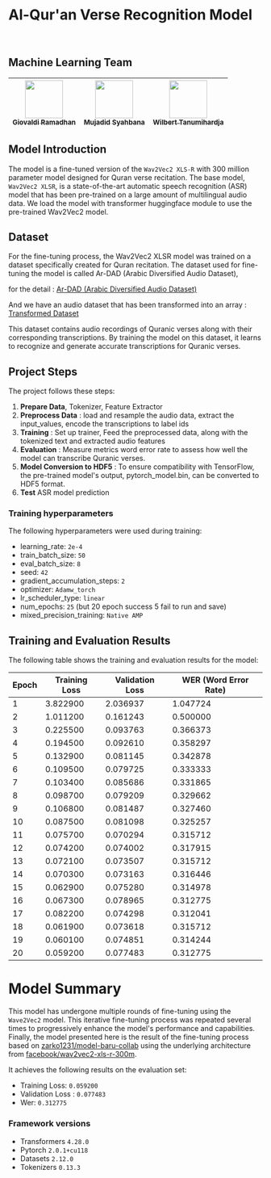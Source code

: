 # Al-Qur'an Verse Recognition Model
<br>

## Machine Learning Team 
| [<img src="https://avatars.githubusercontent.com/u/70382269?v=4" width="75px;"/><br /><sub>Giovaldi Ramadhan</sub>](https://github.com/giovaldir)<br /> | [<img src="https://avatars.githubusercontent.com/u/126967488?v=4" width="75px;"/><br /><sub>Mujadid Syahbana</sub>](https://github.com/mujadidsyahbana)<br /> | [<img src="https://avatars.githubusercontent.com/u/90538472?v=4" width="75px;"/><br /><sub>Wilbert Tanumihardja</sub>](https://github.com/WTanumihardja)<br /> | 
| :---: | :---: | :---: |


## Model Introduction

The model is a fine-tuned version of the `Wav2Vec2 XLS-R` with 300 million parameter model designed for Quran verse recitation. The base model, `Wav2Vec2 XLSR`, is a state-of-the-art automatic speech recognition (ASR) model that has been pre-trained on a large amount of multilingual audio data. We load the model with transformer huggingface module to use the pre-trained Wav2Vec2 model.

## Dataset

For the fine-tuning process, the Wav2Vec2 XLSR model was trained on a dataset specifically created for Quran recitation. 
The dataset used for fine-tuning the model is called Ar-DAD (Arabic Diversified Audio Dataset), 

for the detail : [Ar-DAD (Arabic Diversified Audio Dataset)](https://data.mendeley.com/datasets/3kndp5vs6b/3)

And we have an audio dataset that has been transformed into an array : [Transformed Dataset](https://drive.google.com/file/d/1p2OMbXNpgin-2GOcHq_7NpkoYhb_o91y/view)

This dataset contains audio recordings of Quranic verses along with their corresponding transcriptions. By training the model on this dataset, it learns to recognize and generate accurate transcriptions for Quranic verses.

## Project Steps

The project follows these steps:

1. **Prepare Data**, Tokenizer, Feature Extractor
2. **Preprocess Data** : load and resample the audio data, extract the input_values, encode the transcriptions to label ids
3. **Training** : Set up trainer, Feed the preprocessed data, along with the tokenized text and extracted audio features
4. **Evaluation** : Measure metrics word error rate to assess how well the model can transcribe Quranic verses.
5. **Model Conversion to HDF5** : To ensure compatibility with TensorFlow, the pre-trained model's output, pytorch_model.bin, can be converted to HDF5 format. 
6. **Test** ASR model prediction

### Training hyperparameters

The following hyperparameters were used during training:
- learning_rate: `2e-4`
- train_batch_size: `50`
- eval_batch_size: `8`
- seed: `42`
- gradient_accumulation_steps: `2`
- optimizer: `Adamw_torch`
- lr_scheduler_type: `linear`
- num_epochs: `25` (but 20 epoch success 5 fail to run and save)
- mixed_precision_training: `Native AMP`

## Training and Evaluation Results

The following table shows the training and evaluation results for the model:

| Epoch | Training Loss | Validation Loss | WER (Word Error Rate) |
|-------|---------------|-----------------|----------------------|
| 1     | 3.822900      | 2.036937        | 1.047724             |
| 2     | 1.011200      | 0.161243        | 0.500000             |
| 3     | 0.225500      | 0.093763        | 0.366373             |
| 4     | 0.194500      | 0.092610        | 0.358297             |
| 5     | 0.132900      | 0.081145        | 0.342878             |
| 6     | 0.109500      | 0.079725        | 0.333333             |
| 7     | 0.103400      | 0.085686        | 0.331865             |
| 8     | 0.098700      | 0.079209        | 0.329662             |
| 9     | 0.106800      | 0.081487        | 0.327460             |
| 10    | 0.087500      | 0.081098        | 0.325257             |
| 11    | 0.075700      | 0.070294        | 0.315712             |
| 12    | 0.074200      | 0.074002        | 0.317915             |
| 13    | 0.072100      | 0.073507        | 0.315712             |
| 14    | 0.070300      | 0.073163        | 0.316446             |
| 15    | 0.062900      | 0.075280        | 0.314978             |
| 16    | 0.067300      | 0.078965        | 0.312775             |
| 17    | 0.082200      | 0.074298        | 0.312041             |
| 18    | 0.061900      | 0.073618        | 0.315712             |
| 19    | 0.060100      | 0.074851        | 0.314244             |
| 20    | 0.059200      | 0.077483        | 0.312775             |

# Model Summary

This model has undergone multiple rounds of fine-tuning using the `Wave2Vec2` model. This iterative fine-tuning process was repeated several times to progressively enhance the model's performance and capabilities. Finally, the model presented here is the result of the fine-tuning process based on [zarko1231/model-baru-collab](https://huggingface.co/zarko1231/model-baru-collab) using the underlying architecture from [facebook/wav2vec2-xls-r-300m](https://huggingface.co/facebook/wav2vec2-xls-r-300m).

It achieves the following results on the evaluation set:
- Training Loss: `0.059200`
- Validation Loss : `0.077483`
- Wer: `0.312775`

### Framework versions

- Transformers `4.28.0`
- Pytorch `2.0.1+cu118`
- Datasets `2.12.0`
- Tokenizers `0.13.3`
